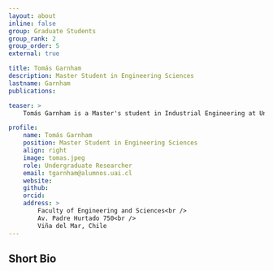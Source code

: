 ```yaml
---
layout: about
inline: false
group: Graduate Students
group_rank: 2
group_order: 5
external: true

title: Tomás Garnham
description: Master Student in Engineering Sciences
lastname: Garnham
publications: 

teaser: >
    Tomás Garnham is a Master's student in Industrial Engineering at Universidad Adolfo Ibáñez in Chile. His research interests focus on optimizing healthcare systems, specifically scheduling and routing for home healthcare services. Under the guidance of Dr. Jorge Acuña, he is currently dedicated to improving logistical processes in home healthcare to enhance patient care outcomes and optimize resource utilization.

profile:
    name: Tomás Garnham
    position: Master Student in Engineering Sciences
    align: right
    image: tomas.jpeg
    role: Undergraduate Researcher
    email: tgarnham@alumnos.uai.cl
    website:
    github: 
    orcid: 
    address: >
        Faculty of Engineering and Sciences<br />
        Av. Padre Hurtado 750<br />        
        Viña del Mar, Chile
---
```



## Short Bio


